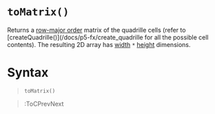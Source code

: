 # `toMatrix()`

Returns a [row-major order](https://en.wikipedia.org/wiki/Row-_and_column-major_order) matrix of the quadrille cells (refer to [createQuadrille()](/docs/p5-fx/create_quadrille for all the possible cell contents). The resulting 2D array has [width](/docs/props#width) `*` [height](/docs/props#height) dimensions.

# Syntax

> `toMatrix()`

> :ToCPrevNext